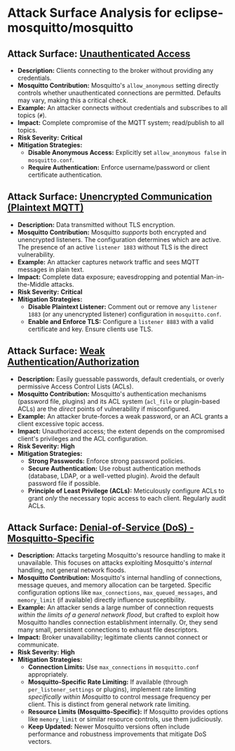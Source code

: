 # Attack Surface Analysis for eclipse-mosquitto/mosquitto

## Attack Surface: [Unauthenticated Access](./attack_surfaces/unauthenticated_access.md)

*   **Description:**  Clients connecting to the broker without providing any credentials.
*   **Mosquitto Contribution:** Mosquitto's `allow_anonymous` setting directly controls whether unauthenticated connections are permitted.  Defaults may vary, making this a critical check.
*   **Example:** An attacker connects without credentials and subscribes to all topics (`#`).
*   **Impact:**  Complete compromise of the MQTT system; read/publish to all topics.
*   **Risk Severity:** **Critical**
*   **Mitigation Strategies:**
    *   **Disable Anonymous Access:**  Explicitly set `allow_anonymous false` in `mosquitto.conf`.
    *   **Require Authentication:** Enforce username/password or client certificate authentication.

## Attack Surface: [Unencrypted Communication (Plaintext MQTT)](./attack_surfaces/unencrypted_communication__plaintext_mqtt_.md)

*   **Description:**  Data transmitted without TLS encryption.
*   **Mosquitto Contribution:** Mosquitto *supports* both encrypted and unencrypted listeners.  The configuration determines which are active.  The presence of an active `listener 1883` without TLS is the direct vulnerability.
*   **Example:**  An attacker captures network traffic and sees MQTT messages in plain text.
*   **Impact:**  Complete data exposure; eavesdropping and potential Man-in-the-Middle attacks.
*   **Risk Severity:** **Critical**
*   **Mitigation Strategies:**
    *   **Disable Plaintext Listener:**  Comment out or remove any `listener 1883` (or any unencrypted listener) configuration in `mosquitto.conf`.
    *   **Enable and Enforce TLS:** Configure a `listener 8883` with a valid certificate and key.  Ensure clients use TLS.

## Attack Surface: [Weak Authentication/Authorization](./attack_surfaces/weak_authenticationauthorization.md)

*   **Description:**  Easily guessable passwords, default credentials, or overly permissive Access Control Lists (ACLs).
*   **Mosquitto Contribution:** Mosquitto's authentication mechanisms (password file, plugins) and its ACL system (`acl_file` or plugin-based ACLs) are the *direct* points of vulnerability if misconfigured.
*   **Example:**  An attacker brute-forces a weak password, or an ACL grants a client excessive topic access.
*   **Impact:**  Unauthorized access; the extent depends on the compromised client's privileges and the ACL configuration.
*   **Risk Severity:** **High**
*   **Mitigation Strategies:**
    *   **Strong Passwords:** Enforce strong password policies.
    *   **Secure Authentication:** Use robust authentication methods (database, LDAP, or a well-vetted plugin).  Avoid the default password file if possible.
    *   **Principle of Least Privilege (ACLs):**  Meticulously configure ACLs to grant *only* the necessary topic access to each client.  Regularly audit ACLs.

## Attack Surface: [Denial-of-Service (DoS) - Mosquitto-Specific](./attack_surfaces/denial-of-service__dos__-_mosquitto-specific.md)

*   **Description:** Attacks targeting Mosquitto's resource handling to make it unavailable.  This focuses on attacks exploiting Mosquitto's *internal* handling, not general network floods.
*   **Mosquitto Contribution:** Mosquitto's internal handling of connections, message queues, and memory allocation can be targeted.  Specific configuration options like `max_connections`, `max_queued_messages`, and `memory_limit` (if available) directly influence susceptibility.
*   **Example:** An attacker sends a large number of connection requests *within the limits of a general network flood*, but crafted to exploit how Mosquitto handles connection establishment internally.  Or, they send many small, persistent connections to exhaust file descriptors.
*   **Impact:** Broker unavailability; legitimate clients cannot connect or communicate.
*   **Risk Severity:** **High**
*   **Mitigation Strategies:**
    *   **Connection Limits:** Use `max_connections` in `mosquitto.conf` appropriately.
    *   **Mosquitto-Specific Rate Limiting:** If available (through `per_listener_settings` or plugins), implement rate limiting *specifically within Mosquitto* to control message frequency per client.  This is distinct from general network rate limiting.
    *   **Resource Limits (Mosquitto-Specific):** If Mosquitto provides options like `memory_limit` or similar resource controls, use them judiciously.
    *   **Keep Updated:**  Newer Mosquitto versions often include performance and robustness improvements that mitigate DoS vectors.

